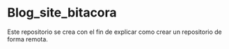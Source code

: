# Blog_site_bitacora
Este repositorio se crea con el fin de explicar como crear un repositorio de forma remota. 
